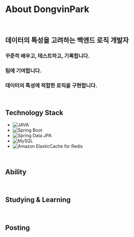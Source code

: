 # About DongvinPark

<br>

## 데이터의 특성을 고려하는 백엔드 로직 개발자
### 꾸준히 배우고, 테스트하고, 기록합니다.
### 팀에 기여합니다.
### 데이터의 특성에 적합한 로직을 구현합니다.
<br>

## Technology Stack
- ![JAVA](https://img.shields.io/badge/-JAVA-orange)
- ![Spring Boot](https://img.shields.io/badge/-Spring%20Boot-brightgreen)
- ![Spring Data JPA](https://img.shields.io/badge/-Spring%20Data%20JPA-brightgreen)
- ![MySQL](https://img.shields.io/badge/-MySQL-blue)
- ![Amazon ElasticCache for Redis](https://img.shields.io/badge/-Amazon%20ElasticCache%20for%20Redis-red)

<br>

## Ability

<br>

## Studying & Learning

<br>

## Posting

<!--
**DongvinPark/DongvinPark** is a ✨ _special_ ✨ repository because its `README.md` (this file) appears on your GitHub profile.

Here are some ideas to get you started:

- 🔭 I’m currently working on ...
- 🌱 I’m currently learning ...
- 👯 I’m looking to collaborate on ...
- 🤔 I’m looking for help with ...
- 💬 Ask me about ...
- 📫 How to reach me: ...
- 😄 Pronouns: ...
- ⚡ Fun fact: ...
-->
